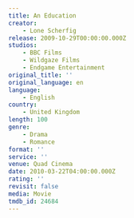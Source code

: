 ```yaml
---
title: An Education
creator:
    - Lone Scherfig
release: 2009-10-29T00:00:00.000Z
studios:
    - BBC Films
    - Wildgaze Films
    - Endgame Entertainment
original_title: ''
original_language: en
language:
    - English
country:
    - United Kingdom
length: 100
genre:
    - Drama
    - Romance
format: ''
service: ''
venue: Quad Cinema
date: 2010-03-22T04:00:00.000Z
rating: ''
revisit: false
media: Movie
tmdb_id: 24684
---
```



